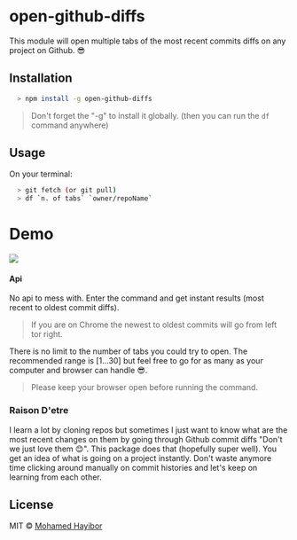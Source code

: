 # open-github-diffs

This module will open multiple tabs of the most recent commits diffs on any project on Github. :sunglasses:

## Installation
```sh
  > npm install -g open-github-diffs
```

> Don't forget the "-g" to install it globally. (then you can run the `df` command anywhere)

## Usage

On your terminal:
```sh
  > git fetch (or git pull)
  > df `n. of tabs` `owner/repoName`
```
# Demo
![](http://g.recordit.co/D8ITkomdnq.gif)

#### Api

No api to mess with. Enter the command and get instant results (most recent to oldest commit diffs).

> If you are on Chrome the newest to oldest commits will go from left tor right.

There is no limit to the number of tabs you could try to open. The recommended range is [1...30] but feel free to go for as many as your computer and browser can handle :sunglasses:.

> Please keep your browser open before running the command.

### Raison D'etre

I learn a lot by cloning repos but sometimes I just want to know what are the most recent changes on them by going through Github commit diffs "Don't we just love them :blush:". This package does that (hopefully super well). You get an idea of what is going on a project instantly. Don't waste anymore time clicking around manually on commit histories and let's keep on learning from each other.

## License
MIT © [Mohamed Hayibor](http://github.com/mohamedhayibor)
